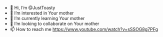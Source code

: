 - 👋 Hi, I’m @JustToasty
- 👀 I’m interested in Your mother
- 🌱 I’m currently learning Your mother
- 💞️ I’m looking to collaborate on Your mother
- 📫 How to reach me https://www.youtube.com/watch?v=sSSOG8g7PFg

<!---
JustToasty/JustToasty is a ✨ special ✨ repository because its `README.md` (this file) appears on your GitHub profile.
You can click the Preview link to take a look at your changes.
--->
